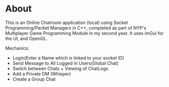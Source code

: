 # About
This is an Online Chatroom application (local) using Socket Programming/Packet Managers in C++, completed as part of NYP's Multiplayer Game Programming Module in my second year. It uses imGui for the UI, and OpenGL.

Mechanics:
- Login(Enter a Name which is linked to your socket ID)
- Send Message to All Logged In Users(Global Chat)
- Switch between Chats + Viewing of ChatLogs
- Add a Private DM (Whisper)
- Create a Group Chat
